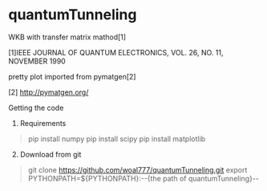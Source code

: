 # quantumTunneling
WKB with transfer matrix mathod[1]

[1]IEEE JOURNAL OF QUANTUM ELECTRONICS, VOL. 26, NO. 11, NOVEMBER 1990

pretty plot imported from pymatgen[2]

[2] http://pymatgen.org/

Getting the code

1. Requirements

>  pip install numpy
>  pip install scipy
>  pip install matplotlib

2. Download from git

>  git clone https://github.com/woal777/quantumTunneling.git
>  export PYTHONPATH=${PYTHONPATH}:--{the path of quantumTunneling}--
